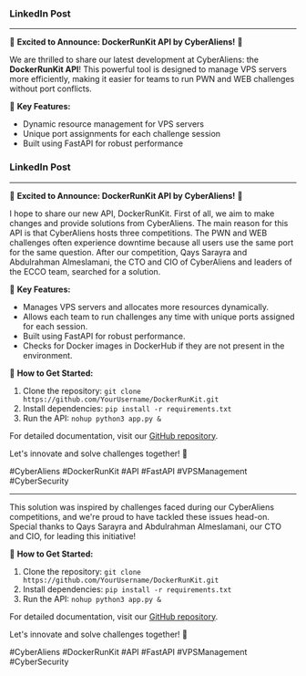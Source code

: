 ### LinkedIn Post

---

🚀 **Excited to Announce: DockerRunKit API by CyberAliens!** 🚀

We are thrilled to share our latest development at CyberAliens: the **DockerRunKit API**! This powerful tool is designed to manage VPS servers more efficiently, making it easier for teams to run PWN and WEB challenges without port conflicts.

🔹 **Key Features:**
- Dynamic resource management for VPS servers
- Unique port assignments for each challenge session
- Built using FastAPI for robust performance

### LinkedIn Post

---

🚀 **Excited to Announce: DockerRunKit API by CyberAliens!** 🚀

I hope to share our new API, DockerRunKit. First of all, we aim to make changes and provide solutions from CyberAliens. The main reason for this API is that CyberAliens hosts three competitions. The PWN and WEB challenges often experience downtime because all users use the same port for the same question. After our competition, Qays Sarayra and Abdulrahman Almeslamani, the CTO and CIO of CyberAliens and leaders of the ECCO team, searched for a solution.

🔹 **Key Features:**
- Manages VPS servers and allocates more resources dynamically.
- Allows each team to run challenges any time with unique ports assigned for each session.
- Built using FastAPI for robust performance.
- Checks for Docker images in DockerHub if they are not present in the environment.

🔹 **How to Get Started:**
1. Clone the repository: `git clone https://github.com/YourUsername/DockerRunKit.git`
2. Install dependencies: `pip install -r requirements.txt`
3. Run the API: `nohup python3 app.py &`

For detailed documentation, visit our [GitHub repository](https://github.com/YourUsername/DockerRunKit).

Let's innovate and solve challenges together! 🚀

#CyberAliens #DockerRunKit #API #FastAPI #VPSManagement #CyberSecurity

---

This solution was inspired by challenges faced during our CyberAliens competitions, and we're proud to have tackled these issues head-on. Special thanks to Qays Sarayra and Abdulrahman Almeslamani, our CTO and CIO, for leading this initiative!

🔹 **How to Get Started:**
1. Clone the repository: `git clone https://github.com/YourUsername/DockerRunKit.git`
2. Install dependencies: `pip install -r requirements.txt`
3. Run the API: `nohup python3 app.py &`

For detailed documentation, visit our [GitHub repository](https://github.com/YourUsername/DockerRunKit).

Let's innovate and solve challenges together! 🚀

#CyberAliens #DockerRunKit #API #FastAPI #VPSManagement #CyberSecurity

 